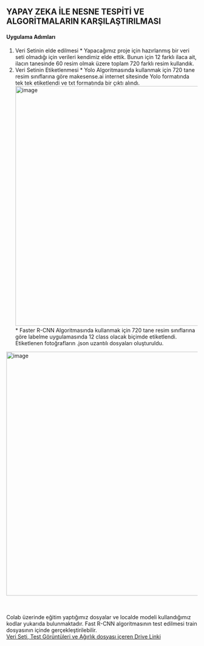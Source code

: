 ## YAPAY ZEKA İLE NESNE TESPİTİ  VE ALGORİTMALARIN KARŞILAŞTIRILMASI
#### Uygulama Adımları
  1. Veri Setinin elde edilmesi
    * Yapacağımız proje için hazırlanmış bir veri seti olmadığı için verileri kendimiz elde ettik. Bunun için 12 farklı ilaca ait, ilacın tanesinde 60 resim olmak üzere toplam 720 farklı resim kullandık. 
  2. Veri Setinin Etiketlenmesi
    * Yolo Algoritmasında kullanmak için 720 tane resim sınıflarına göre makesense.ai internet sitesinde Yolo formatında tek tek etiketlendi ve txt formatında bir çıktı alındı.
    <img width="630" alt="image" src="https://github.com/semihozenc/Object-Detection-Assignment/assets/100075605/dd521dbf-ace2-4935-bbbd-ac37afee5e61">
    * Faster R-CNN Algoritmasında kullanmak için 720 tane resim sınıflarına göre labelme uygulamasında 12 class olacak biçimde etiketlendi.
Etiketlenen fotoğrafların .json uzantılı dosyaları oluşturuldu.
  <img width="641" alt="image" src="https://github.com/semihozenc/Object-Detection-Assignment/assets/100075605/d5fde396-3b1e-4818-9a55-c5a01e77fe93">



<br><br>Colab üzerinde eğitim yaptığımız dosyalar ve localde modeli kullandığımız kodlar yukarıda bulunmaktadır. Fast R-CNN algoritmasının test edilmesi train dosyasının içinde gerçekleştirilebilir.<br>
[Veri Seti, Test Görüntüleri ve Ağırlık dosyası içeren Drive Linki](https://drive.google.com/drive/folders/1OQ-FE_LdO4oLulo_yghf8AeDAdx6UCMW?usp=sharing)
